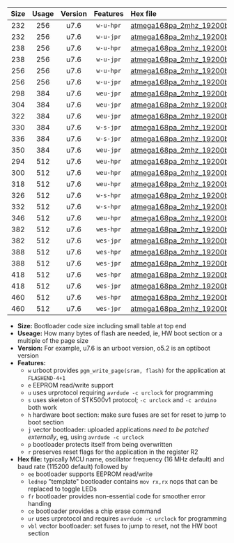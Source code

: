 |Size|Usage|Version|Features|Hex file|
|:-:|:-:|:-:|:-:|:--|
|232|256|u7.6|`w-u-hpr`|[atmega168pa_2mhz_19200bps_ur.hex](https://raw.githubusercontent.com/stefanrueger/urboot/main/atmega168pa_2mhz_19200bps_ur.hex)|
|232|256|u7.6|`w-u-jpr`|[atmega168pa_2mhz_19200bps_ur_vbl.hex](https://raw.githubusercontent.com/stefanrueger/urboot/main/atmega168pa_2mhz_19200bps_ur_vbl.hex)|
|238|256|u7.6|`w-u-hpr`|[atmega168pa_2mhz_19200bps_lednop_ur.hex](https://raw.githubusercontent.com/stefanrueger/urboot/main/atmega168pa_2mhz_19200bps_lednop_ur.hex)|
|238|256|u7.6|`w-u-jpr`|[atmega168pa_2mhz_19200bps_lednop_ur_vbl.hex](https://raw.githubusercontent.com/stefanrueger/urboot/main/atmega168pa_2mhz_19200bps_lednop_ur_vbl.hex)|
|256|256|u7.6|`w-u-hpr`|[atmega168pa_2mhz_19200bps_lednop_fr_ur.hex](https://raw.githubusercontent.com/stefanrueger/urboot/main/atmega168pa_2mhz_19200bps_lednop_fr_ur.hex)|
|256|256|u7.6|`w-u-jpr`|[atmega168pa_2mhz_19200bps_lednop_fr_ur_vbl.hex](https://raw.githubusercontent.com/stefanrueger/urboot/main/atmega168pa_2mhz_19200bps_lednop_fr_ur_vbl.hex)|
|298|384|u7.6|`weu-jpr`|[atmega168pa_2mhz_19200bps_ee_ur_vbl.hex](https://raw.githubusercontent.com/stefanrueger/urboot/main/atmega168pa_2mhz_19200bps_ee_ur_vbl.hex)|
|304|384|u7.6|`weu-jpr`|[atmega168pa_2mhz_19200bps_ee_lednop_ur_vbl.hex](https://raw.githubusercontent.com/stefanrueger/urboot/main/atmega168pa_2mhz_19200bps_ee_lednop_ur_vbl.hex)|
|322|384|u7.6|`weu-jpr`|[atmega168pa_2mhz_19200bps_ee_lednop_fr_ur_vbl.hex](https://raw.githubusercontent.com/stefanrueger/urboot/main/atmega168pa_2mhz_19200bps_ee_lednop_fr_ur_vbl.hex)|
|330|384|u7.6|`w-s-jpr`|[atmega168pa_2mhz_19200bps_vbl.hex](https://raw.githubusercontent.com/stefanrueger/urboot/main/atmega168pa_2mhz_19200bps_vbl.hex)|
|336|384|u7.6|`w-s-jpr`|[atmega168pa_2mhz_19200bps_lednop_vbl.hex](https://raw.githubusercontent.com/stefanrueger/urboot/main/atmega168pa_2mhz_19200bps_lednop_vbl.hex)|
|350|384|u7.6|`weu-jpr`|[atmega168pa_2mhz_19200bps_ee_lednop_fr_ce_ur_vbl.hex](https://raw.githubusercontent.com/stefanrueger/urboot/main/atmega168pa_2mhz_19200bps_ee_lednop_fr_ce_ur_vbl.hex)|
|294|512|u7.6|`weu-hpr`|[atmega168pa_2mhz_19200bps_ee_ur.hex](https://raw.githubusercontent.com/stefanrueger/urboot/main/atmega168pa_2mhz_19200bps_ee_ur.hex)|
|300|512|u7.6|`weu-hpr`|[atmega168pa_2mhz_19200bps_ee_lednop_ur.hex](https://raw.githubusercontent.com/stefanrueger/urboot/main/atmega168pa_2mhz_19200bps_ee_lednop_ur.hex)|
|318|512|u7.6|`weu-hpr`|[atmega168pa_2mhz_19200bps_ee_lednop_fr_ur.hex](https://raw.githubusercontent.com/stefanrueger/urboot/main/atmega168pa_2mhz_19200bps_ee_lednop_fr_ur.hex)|
|326|512|u7.6|`w-s-hpr`|[atmega168pa_2mhz_19200bps.hex](https://raw.githubusercontent.com/stefanrueger/urboot/main/atmega168pa_2mhz_19200bps.hex)|
|332|512|u7.6|`w-s-hpr`|[atmega168pa_2mhz_19200bps_lednop.hex](https://raw.githubusercontent.com/stefanrueger/urboot/main/atmega168pa_2mhz_19200bps_lednop.hex)|
|346|512|u7.6|`weu-hpr`|[atmega168pa_2mhz_19200bps_ee_lednop_fr_ce_ur.hex](https://raw.githubusercontent.com/stefanrueger/urboot/main/atmega168pa_2mhz_19200bps_ee_lednop_fr_ce_ur.hex)|
|382|512|u7.6|`wes-hpr`|[atmega168pa_2mhz_19200bps_ee.hex](https://raw.githubusercontent.com/stefanrueger/urboot/main/atmega168pa_2mhz_19200bps_ee.hex)|
|382|512|u7.6|`wes-jpr`|[atmega168pa_2mhz_19200bps_ee_vbl.hex](https://raw.githubusercontent.com/stefanrueger/urboot/main/atmega168pa_2mhz_19200bps_ee_vbl.hex)|
|388|512|u7.6|`wes-hpr`|[atmega168pa_2mhz_19200bps_ee_lednop.hex](https://raw.githubusercontent.com/stefanrueger/urboot/main/atmega168pa_2mhz_19200bps_ee_lednop.hex)|
|388|512|u7.6|`wes-jpr`|[atmega168pa_2mhz_19200bps_ee_lednop_vbl.hex](https://raw.githubusercontent.com/stefanrueger/urboot/main/atmega168pa_2mhz_19200bps_ee_lednop_vbl.hex)|
|418|512|u7.6|`wes-hpr`|[atmega168pa_2mhz_19200bps_ee_lednop_fr.hex](https://raw.githubusercontent.com/stefanrueger/urboot/main/atmega168pa_2mhz_19200bps_ee_lednop_fr.hex)|
|418|512|u7.6|`wes-jpr`|[atmega168pa_2mhz_19200bps_ee_lednop_fr_vbl.hex](https://raw.githubusercontent.com/stefanrueger/urboot/main/atmega168pa_2mhz_19200bps_ee_lednop_fr_vbl.hex)|
|460|512|u7.6|`wes-hpr`|[atmega168pa_2mhz_19200bps_ee_lednop_fr_ce.hex](https://raw.githubusercontent.com/stefanrueger/urboot/main/atmega168pa_2mhz_19200bps_ee_lednop_fr_ce.hex)|
|460|512|u7.6|`wes-jpr`|[atmega168pa_2mhz_19200bps_ee_lednop_fr_ce_vbl.hex](https://raw.githubusercontent.com/stefanrueger/urboot/main/atmega168pa_2mhz_19200bps_ee_lednop_fr_ce_vbl.hex)|

- **Size:** Bootloader code size including small table at top end
- **Useage:** How many bytes of flash are needed, ie, HW boot section or a multiple of the page size
- **Version:** For example, u7.6 is an urboot version, o5.2 is an optiboot version
- **Features:**
  + `w` urboot provides `pgm_write_page(sram, flash)` for the application at `FLASHEND-4+1`
  + `e` EEPROM read/write support
  + `u` uses urprotocol requiring `avrdude -c urclock` for programming
  + `s` uses skeleton of STK500v1 protocol; `-c urclock` and `-c arduino` both work
  + `h` hardware boot section: make sure fuses are set for reset to jump to boot section
  + `j` vector bootloader: uploaded applications *need to be patched externally*, eg, using `avrdude -c urclock`
  + `p` bootloader protects itself from being overwritten
  + `r` preserves reset flags for the application in the register R2
- **Hex file:** typically MCU name, oscillator frequency (16 MHz default) and baud rate (115200 default) followed by
  + `ee` bootloader supports EEPROM read/write
  + `lednop` "template" bootloader contains `mov rx,rx` nops that can be replaced to toggle LEDs
  + `fr` bootloader provides non-essential code for smoother error handing
  + `ce` bootloader provides a chip erase command
  + `ur` uses urprotocol and requires `avrdude -c urclock` for programming
  + `vbl` vector bootloader: set fuses to jump to reset, not the HW boot section
